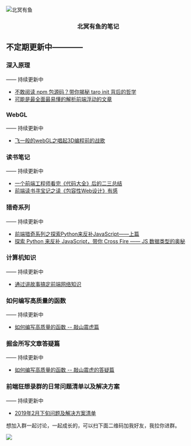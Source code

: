 ![北冥有鱼](https://desk-fd.zol-img.com.cn/t_s960x600c5/g5/M00/0A/0F/ChMkJ1ju4YqIG2K9AAK6BOHpGz8AAbn4gA849sAAroc468.jpg)

<h3 align="center">北冥有鱼的笔记</h3>

## 不定期更新中————

### 深入原理
—— 持续更新中
 - [不敢阅读 npm 包源码？带你揭秘 taro init 背后的哲学](https://github.com/godkun/blog/issues/30)
 - [可能是最全面最易懂的解析前端浮动的文章](https://github.com/godkun/blog/issues/18)
 

### WebGL
—— 持续更新中
 - [飞一般的webGL之唱起3D编程前的战歌](https://github.com/godkun/blog/issues/1)
 
### 读书笔记
—— 持续更新中
 - [一个前端工程师看完《代码大全》后的二三总结](https://github.com/godkun/blog/issues/17)
 - [前端读书寻宝记之读《包容性Web设计》有感](https://github.com/godkun/blog/issues/11)
 
### 猎奇系列
—— 持续更新中
- [前端猎奇系列之探索Python来反补JavaScript——上篇](https://github.com/godkun/blog/issues/23)
- [探索 Python 来反补 JavaScript，带你 Cross Fire —— JS 数据类型的奥秘](https://github.com/godkun/blog/issues/26) 

### 计算机知识
—— 持续更新中
- [通过讲故事搞定前端网络知识](https://github.com/godkun/blog/issues/32)

### 如何编写高质量的函数
—— 持续更新中
- [如何编写高质量的函数 -- 敲山震虎篇](https://github.com/godkun/blog/issues/33)

### 掘金所写文章答疑篇
—— 持续更新中
- [如何编写高质量的函数 -- 敲山震虎的答疑篇](https://github.com/godkun/blog/issues/34)

### 前端狂想录群的日常问题清单以及解决方案
—— 持续更新中
- [2019年2月下旬问题及解决方案清单](https://github.com/godkun/blog/issues/35)

想加入群一起讨论，一起成长的，可以扫下面二维码加我好友，我拉你进群。

![](https://user-gold-cdn.xitu.io/2019/1/13/16842e04aabfe171?w=674&h=896&f=png&s=205265)
